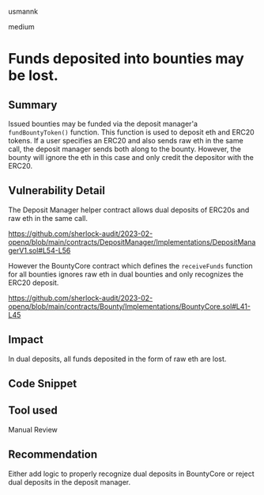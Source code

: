 usmannk

medium

# Funds deposited into bounties may be lost.

## Summary

Issued bounties may be funded via the deposit manager'a `fundBountyToken()` function. This function is used to deposit eth and ERC20 tokens. If a user specifies an ERC20 and also sends raw eth in the same call, the deposit manager sends both along to the bounty. However, the bounty will ignore the eth in this case and only credit the depositor with the ERC20.

## Vulnerability Detail

The Deposit Manager helper contract allows dual deposits of ERC20s and raw eth in the same call.

https://github.com/sherlock-audit/2023-02-openq/blob/main/contracts/DepositManager/Implementations/DepositManagerV1.sol#L54-L56

However the BountyCore contract which defines the `receiveFunds` function for all bounties ignores raw eth in dual bounties and only recognizes the ERC20 deposit.

https://github.com/sherlock-audit/2023-02-openq/blob/main/contracts/Bounty/Implementations/BountyCore.sol#L41-L45

## Impact

In dual deposits, all funds deposited in the form of raw eth are lost.

## Code Snippet

## Tool used

Manual Review

## Recommendation

Either add logic to properly recognize dual deposits in BountyCore or reject dual deposits in the deposit manager.